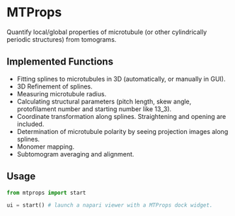 # MTProps

Quantify local/global properties of microtubule (or other cylindrically periodic structures) from tomograms.

## Implemented Functions

- Fitting splines to microtubules in 3D (automatically, or manually in GUI).
- 3D Refinement of splines.
- Measuring microtubule radius.
- Calculating structural parameters (pitch length, skew angle, protofilament number and starting number like 13_3).
- Coordinate transformation along splines. Straightening and opening are included.
- Determination of microtubule polarity by seeing projection images along splines.
- Monomer mapping.
- Subtomogram averaging and alignment. 

## Usage

```python
from mtprops import start

ui = start() # launch a napari viewer with a MTProps dock widget.
```